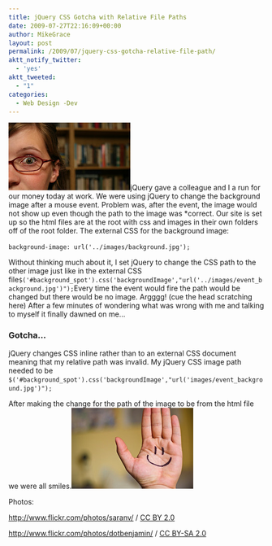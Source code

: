 ```yaml
---
title: jQuery CSS Gotcha with Relative File Paths
date: 2009-07-27T22:16:09+00:00
author: MikeGrace
layout: post
permalink: /2009/07/jquery-css-gotcha-relative-file-path/
aktt_notify_twitter:
  - 'yes'
aktt_tweeted:
  - "1"
categories:
  - Web Design -Dev
---
```

[<img class="alignleft size-full wp-image-582" title="gotcha" src="/assets/2009/07/3521287388_2dc77cf3e5_m.jpg" alt="gotcha" width="240" height="133" />](http://www.flickr.com/photos/saranv/3521287388/)jQuery gave a colleague and I a run for our money today at work. We were using jQuery to change the background image after a mouse event. Problem was, after the event, the image would not show up even though the path to the image was *correct. <!--more-->Our site is set up so the html files are at the root with css and images in their own folders off of the root folder. The external CSS for the background image:


  
`background-image: url('../images/background.jpg');`
  
Without thinking much about it, I set jQuery to change the CSS path to the other image just like in the external CSS file`$('#background_spot').css('backgroundImage',"url('../images/event_background.jpg')");`Every time the event would fire the path would be changed but there would be no image. Argggg! (cue the head scratching here) After a few minutes of wondering what was wrong with me and talking to myself it finally dawned on me&#8230;

### Gotcha&#8230;

jQuery changes CSS inline rather than to an external CSS document meaning that my relative path was invalid. My jQuery CSS image path needed to be `$('#background_spot').css('backgroundImage',"url('images/event_background.jpg')");`
  
After making the change for the path of the image to be from the html file we were all smiles.[<img class="size-full wp-image-587 aligncenter" title="all smiles" src="/assets/2009/07/2765083201_e0958937bf_m.jpg" alt="all smiles" width="240" height="159" />](http://www.flickr.com/photos/dotbenjamin/2765083201/)
  
Photos:
  
<a rel="cc:attributionURL" href="http://www.flickr.com/photos/saranv/">http://www.flickr.com/photos/saranv/</a> / <a rel="license" href="http://creativecommons.org/licenses/by/2.0/">CC BY 2.0</a>
  
<a rel="cc:attributionURL" href="http://www.flickr.com/photos/dotbenjamin/">http://www.flickr.com/photos/dotbenjamin/</a> / <a rel="license" href="http://creativecommons.org/licenses/by-sa/2.0/">CC BY-SA 2.0</a>